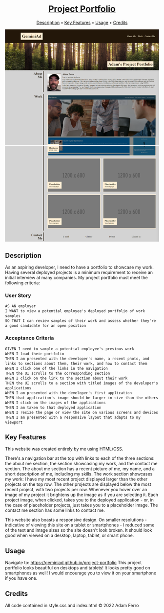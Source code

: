 <h1 align="center">
  <a href="https://geminiad.github.io/project-portfolio" target="_blank">Project Portfolio</a>
  <br>
</h1>

<p align="center">
  <a href="#description">Description</a> •
  <a href="#key-features">Key Features</a> •
  <a href="#usage">Usage</a> •
  <a href="#credits">Credits</a>
</p>

![website screenshot top](assets/images/project-portfolio-screenshot-upper.png)
![website screenshot bottom](assets/images/project-portfolio-screenshot-lower.png)

## Description 
As an aspiring developer, I need to have a portfolio to showcase my work. Having several deployed projects is a minimum requirement to receive an initial interview at many companies. My project portfolio must meet the following criteria:

### User Story
```
AS AN employer
I WANT to view a potential employee's deployed portfolio of work samples
SO THAT I can review samples of their work and assess whether they're a good candidate for an open position
```

### Acceptance Criteria
```
GIVEN I need to sample a potential employee's previous work
WHEN I load their portfolio
THEN I am presented with the developer's name, a recent photo, and links to sections about them, their work, and how to contact them
WHEN I click one of the links in the navigation
THEN the UI scrolls to the corresponding section
WHEN I click on the link to the section about their work
THEN the UI scrolls to a section with titled images of the developer's applications
WHEN I am presented with the developer's first application
THEN that application's image should be larger in size than the others
WHEN I click on the images of the applications
THEN I am taken to that deployed application
WHEN I resize the page or view the site on various screens and devices
THEN I am presented with a responsive layout that adapts to my viewport
```

## Key Features
This website was created entirely by me using HTML/CSS.

There's a navigation bar at the top with links to each of the three sections: the about me section, the section showcasing my work, and the contact 
me section. The about me section has a recent picture of me, my name, and a short description of me, including my skills. The work section showcases my work: I have my most recent project displayed larger than the other projects on the top row. The other projects are displayed below the most recent project, with two projects per row. Whenever you hover over an image of my project it brightens up the image as if you are selecting it. Each project image, when clicked, takes you to the deployed application - or, in the case of placeholder projects, just takes you to a placeholder image. The contact me section has some links to contact me.

This website also boasts a responsive design. On smaller resolutions - indicative of viewing this site on a tablet or smartphones - I reduced some of the text and image sizes so the site doesn't look broken. It should look good when viewed on a desktop, laptop, tablet, or smart phone.

## Usage 
Navigate to:
<a href="https://geminiad.github.io/project-portfolio" target="_blank">https://geminiad.github.io/project-portfolio</a>
This project portfolio looks beautiful on desktops and tablets!
It looks pretty good on smartphones as well! I would encourage you to view it on your smartphone if you have one.

## Credits
All code contained in style.css and index.html
© 2022 Adam Ferro